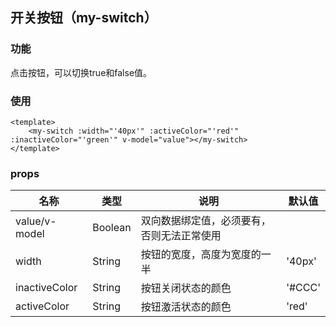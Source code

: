 ## 开关按钮（my-switch）
### 功能
点击按钮，可以切换true和false值。
### 使用
```
<template>
    <my-switch :width="'40px'" :activeColor="'red'" :inactiveColor="'green'" v-model="value"></my-switch>
</template>
```
### props
|名称|类型|说明|默认值|
|-----|----|-----|----|
|value/v-model|Boolean|双向数据绑定值，必须要有，否则无法正常使用||
|width|String|按钮的宽度，高度为宽度的一半|'40px'|
|inactiveColor|String|按钮关闭状态的颜色|'#CCC'|
|activeColor|String|按钮激活状态的颜色|'red'|